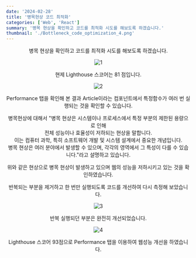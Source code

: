```yaml
---
date: '2024-02-28'
title: '병목현상 코드 최적화'
categories: ['Web', 'React']
summary: '병목 현상을 확인하고 코드를 최적화 시도를 해보도록 하겠습니다.'
thumbnail: './Bottleneck_code_optimization_4.png'
---
```


<center>
병목 현상을 확인하고 코드를 최적화 시도를 해보도록 하겠습니다.

![1](https://i.ibb.co/Y2pBYkh/Bottleneck-code-optimization-1.png)

현제 Lighthouse 스코어는 81 점입니다.

![2](https://i.ibb.co/g9Nhw5X/Bottleneck-code-optimization-2.png)

Performance 탭을 확인해 본 결과 Article이라는 컴포넌트에서 특정함수가 여러 번 실행되는 것을 확인할 수 있습니다.<br>

병목현상에 대해서 "병목 현상은 시스템이나 프로세스에서 특정 부분의 제한된 용량으로 인해<br>
전체 성능이나 효율성이 저하되는 현상을 말합니다.<br>
이는 컴퓨터 과학, 특히 소프트웨어 개발 및 시스템 설계에서 중요한 개념입니다.<br>
병목 현상은 여러 분야에서 발생할 수 있으며, 각각의 영역에서 그 특성이 다를 수 있습니다."라고 설명하고 있습니다.<br>

위와 같은 현상으로 병목 현상이 발생하고 있으며 웹의 성능을 저하시키고 있는 것을 확인하였습니다.<br>

반복되는 부분을 제거하고 한 번만 실행되도록 코드를 개선하여 다시 측정해 보았습니다.

![3](https://i.ibb.co/r70F0j7/Bottleneck-code-optimization-3.png)

반복 실행되던 부분은 완전히 개선되었습니다.

![4](https://i.ibb.co/j30ZG3W/Bottleneck-code-optimization-4.png)

Lighthouse 스코어 93점으로 Performance 탭을 이용하여 웹성능 개선을 하였습니다.
